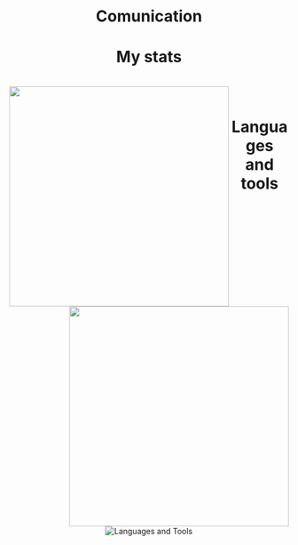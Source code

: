 <h1 align="center">Comunication</h1>

<h1 align= "center"> My stats</h1>
<br>
<div align="center">
<img    align="left"
        width="396"
        src="https://github-readme-stats.vercel.app/api/top-langs/?username=IamPierrot&show_icons=true&layout=compact&bg_color=1e1e2e&text_color=cdd6f4&icon_color=cba6f7&title_color=a6e3a1"
    />
    <img
        align="right"
        height="396"
        src="https://github-readme-stats.vercel.app/api?username=IamPierrot&show_icons=true&bg_color=1e1e2e&text_color=cdd6f4&icon_color=cba6f7&title_color=a6e3a1"
    />
</div>
</br>

<h1 align="center">Languages and tools</h1>
<p align="center">
    <img src="https://skillicons.dev/icons?i=c,cpp,ts,js,nodejs,git,github,mongodb,stackoverflow,vscode&theme=dark" alt="Languages and Tools" />

</p>